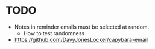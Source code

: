 # TODO

- Notes in reminder emails must be selected at random.
  - How to test randomness
- https://github.com/DavyJonesLocker/capybara-email